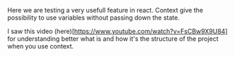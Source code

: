 Here we are testing a very usefull feature in react. Context give the possibility to use variables without passing down the state.

I saw this video (here)[https://www.youtube.com/watch?v=FsCBw9X9U84] for understanding better what is and how it's the structure of the project when you use context.